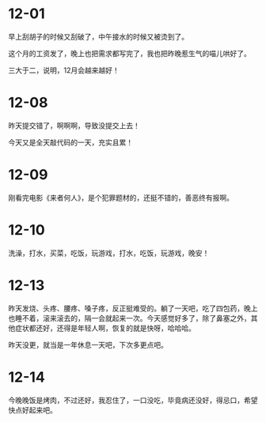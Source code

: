 # 12-01

早上刮胡子的时候又刮破了，中午接水的时候又被烫到了。

这个月的工资发了，晚上也把需求都写完了，我也把昨晚惹生气的喵儿哄好了。

三大于二，说明，12月会越来越好！

# 12-08

昨天提交错了，啊啊啊，导致没提交上去！

今天又是全天敲代码的一天，充实且累！

# 12-09

刚看完电影《来者何人》，是个犯罪题材的，还挺不错的，善恶终有报啊。                                                                                                                                                                                                               

# 12-10

洗澡，打水，买菜，吃饭，玩游戏，打水，吃饭，玩游戏，晚安！

# 12-13

昨天发烧、头疼、腰疼、嗓子疼，反正挺难受的。躺了一天吧，吃了四包药，晚上也睡不着，滚来滚去的，隔一会就起来一次。今天感觉好多了，除了鼻塞之外，其他症状都还好，还得是年轻人啊，恢复的就是快呀，哈哈哈。

昨天没更，就当是一年休息一天吧，下次多更点吧。

# 12-14

今晚晚饭是烤肉，不过还好，我忍住了，一口没吃，毕竟病还没好，得忌口，希望快点好起来吧。